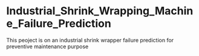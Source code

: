 # Industrial_Shrink_Wrapping_Machine_Failure_Prediction
This peoject is on an industrial shrink wrapper failure prediction for preventive maintenance purpose
